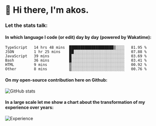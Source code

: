 # 👋 Hi there, I'm akos. 


### Let the stats talk:


#### In which language I code (or edit) day by day (powered by Wakatime): 

<!--START_SECTION:waka-->

```text
TypeScript   14 hrs 48 mins  ████████████████████▒░░░░   81.95 %
JSON         1 hr 25 mins    ██░░░░░░░░░░░░░░░░░░░░░░░   07.88 %
JavaScript   39 mins         █░░░░░░░░░░░░░░░░░░░░░░░░   03.69 %
Bash         36 mins         █░░░░░░░░░░░░░░░░░░░░░░░░   03.41 %
HTML         9 mins          ▒░░░░░░░░░░░░░░░░░░░░░░░░   00.92 %
Other        8 mins          ▒░░░░░░░░░░░░░░░░░░░░░░░░   00.76 %
```

<!--END_SECTION:waka-->

#### On my open-source contribution here on Github:
 
![GitHub stats](https://github-readme-stats.vercel.app/api?username=akosbalasko)

#### In a large scale let me show a chart about the transformation of my experience over years:   

![Experience](https://cr-skills-chart-widget.azurewebsites.net/api/api?username=akosbalasko)
